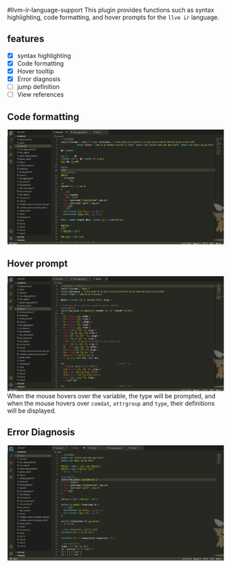 #llvm-ir-language-support
This plugin provides functions such as syntax highlighting, code formatting, and hover prompts for the `llvm ir` language.

## features
  - [x] syntax highlighting
  - [x] Code formatting
  - [x] Hover tooltip
  - [x] Error diagnosis
  - [ ] jump definition
  - [ ] View references

## Code formatting
![](asset/format.gif)
## Hover prompt
![](asset/hover.gif)
When the mouse hovers over the variable, the type will be prompted, and when the mouse hovers over `comdat`, `attrgroup` and `type`, their definitions will be displayed.
## Error Diagnosis
![](asset/diagnosed.gif)